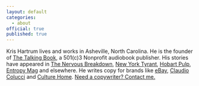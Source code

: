 ```yaml
---
layout: default
categories:
  - about
official: true
published: true
---
```

Kris Hartrum lives and works in Asheville, North Carolina. He is the founder of [The Talking Book](https://thetalkingbook.org/), a 501(c)3 Nonprofit audiobook publisher. His stories have appeared in [The Nervous Breakdown](http://thenervousbreakdown.com/khartrum/2019/07/mysterious-morning/), [New York Tyrant](http://magazine.nytyrant.com/magic-soft-kris-hartrum/), [Hobart Pulp](http://www.hobartpulp.com/web_features/tampopo), [Entropy Mag](https://entropymag.org/the-aged-have-death-and-the-young-have-love-kawabatas-house-of-sleeping-beauties/) and elsewhere. He writes copy for brands like [eBay](https://www.ebayinc.com/), [Claudio Colucci](https://www.colucci-design.com/home) and [Culture Home](http://www.culturehome.com/). [Need a copywriter? Contact me.](http://krishartrum.com/contact/)
